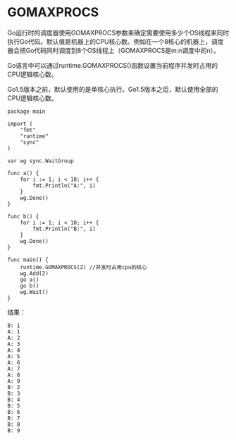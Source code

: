 # GOMAXPROCS
Go运行时的调度器使用GOMAXPROCS参数来确定需要使用多少个OS线程来同时执行Go代码。默认值是机器上的CPU核心数。例如在一个8核心的机器上，调度器会把Go代码同时调度到8个OS线程上（GOMAXPROCS是m:n调度中的n）。

Go语言中可以通过runtime.GOMAXPROCS()函数设置当前程序并发时占用的CPU逻辑核心数。

Go1.5版本之前，默认使用的是单核心执行。Go1.5版本之后，默认使用全部的CPU逻辑核心数。
```
package main

import (
	"fmt"
	"runtime"
	"sync"
)

var wg sync.WaitGroup

func a() {
	for i := 1; i < 10; i++ {
		fmt.Println("A:", i)
	}
	wg.Done()
}

func b() {
	for i := 1; i < 10; i++ {
		fmt.Println("B:", i)
	}
	wg.Done()
}

func main() {
	runtime.GOMAXPROCS(2) //并发时占用cpu的核心
	wg.Add(2)
	go a()
	go b()
	wg.Wait()
}
```

结果：
```
B: 1
A: 1
A: 2
A: 3
A: 4
A: 5
A: 6
A: 7
A: 8
A: 9
B: 2
B: 3
B: 4
B: 5
B: 6
B: 7
B: 8
B: 9
```
